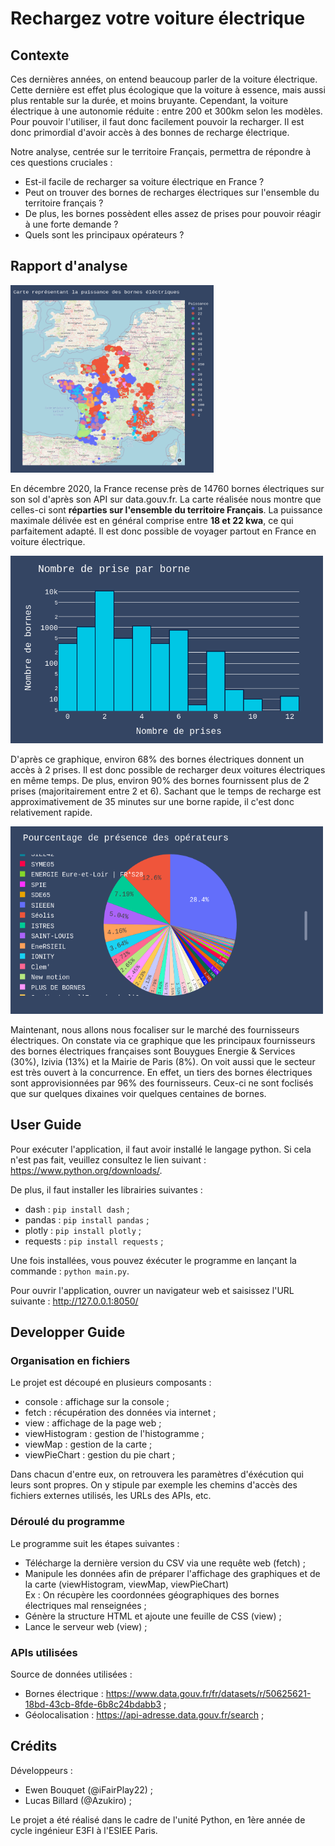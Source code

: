 # Rechargez votre voiture électrique

## Contexte

Ces dernières années, on entend beaucoup parler de la voiture électrique. Cette dernière est effet plus écologique que la voiture à essence, mais aussi plus rentable sur la durée, et moins bruyante. Cependant, la voiture électrique à une autonomie réduite : entre 200 et 300km selon les modèles. Pour pouvoir l'utiliser, il faut donc facilement pouvoir la recharger. Il est donc primordial d'avoir accès à des bonnes de recharge électrique.

Notre analyse, centrée sur le territoire Français, permettra de répondre à ces questions cruciales :
- Est-il facile de recharger sa voiture électrique en France ?
- Peut on trouver des bornes de recharges électriques sur l'ensemble du territoire français ?
- De plus, les bornes possèdent elles assez de prises pour pouvoir réagir à une forte demande ?
- Quels sont les principaux opérateurs ?

## Rapport d'analyse

<img src="https://github.com/Azukiro/DataVizPython/blob/master/assets/readme/map.png" width="325" height="300">  

En décembre 2020, la France recense près de 14760 bornes électriques sur son sol d'après son API sur data.gouv.fr. La carte réalisée nous montre que celles-ci sont **réparties sur l'ensemble du territoire Français**. La puissance maximale délivée est en général comprise entre **18 et 22 kwa**, ce qui parfaitement adapté. Il est donc possible de voyager partout en France en voiture électrique.

<img src="https://github.com/Azukiro/DataVizPython/blob/master/assets/readme/histo.png" width="500" height="300">

D'après ce graphique, environ 68% des bornes électriques donnent un accès à 2 prises. Il est donc possible de recharger deux voitures électriques en même temps.  De plus, environ 90% des bornes fournissent plus de 2 prises (majoritairement entre 2 et 6). Sachant que le temps de recharge est approximativement de 35 minutes sur une borne rapide, il c'est donc relativement rapide.

<img src="https://github.com/Azukiro/DataVizPython/blob/master/assets/readme/pie.png" width="500" height="300">

Maintenant, nous allons nous focaliser sur le marché des fournisseurs électriques. On constate via ce graphique que les principaux fournisseurs des bornes électriques françaises sont Bouygues Energie & Services (30%), Izivia (13%) et la Mairie de Paris (8%). On voit aussi que le secteur est très ouvert à la concurrence. En effet, un tiers des bornes électriques sont approvisionnées par 96% des fournisseurs. Ceux-ci ne sont foclisés que sur quelques dixaines voir quelques centaines de bornes. 

## User Guide

Pour exécuter l'application, il faut avoir installé le langage python. Si cela n'est pas fait, veuillez consultez le lien suivant : https://www.python.org/downloads/.

De plus, il faut installer les librairies suivantes :
- dash : ``` pip install dash ``` ;
- pandas : ``` pip install pandas ``` ;
- plotly : ``` pip install plotly ``` ;
- requests : ``` pip install requests ``` ;

Une fois installées, vous pouvez éxécuter le programme en lançant la commande : ```python main.py```.

Pour ouvrir l'application, ouvrer un navigateur web et saisissez l'URL suivante : http://127.0.0.1:8050/

## Developper Guide

### Organisation en fichiers

Le projet est découpé en plusieurs composants :
- console : affichage sur la console ;
- fetch : récupération des données via internet ;
- view : affichage de la page web ;
- viewHistogram : gestion de l'histogramme ;
- viewMap : gestion de la carte ;
- viewPieChart : gestion du pie chart ;

Dans chacun d'entre eux, on retrouvera les paramètres d'éxécution qui leurs sont propres. On y stipule par exemple les chemins d'accès des fichiers externes utilisés, les URLs des APIs, etc.

### Déroulé du programme

Le programme suit les étapes suivantes :
- Télécharge la dernière version du CSV via une requête web (fetch) ;
- Manipule les données afin de préparer l'affichage des graphiques et de la carte (viewHistogram, viewMap, viewPieChart) <br/>
  Ex : On récupère les coordonnées géographiques des bornes électriques mal renseignées ;
- Génère la structure HTML et ajoute une feuille de CSS (view) ;
- Lance le serveur web (view) ;

### APIs utilisées

Source de données utilisées : 
- Bornes électrique : https://www.data.gouv.fr/fr/datasets/r/50625621-18bd-43cb-8fde-6b8c24bdabb3 ;
- Géolocalisation : https://api-adresse.data.gouv.fr/search ;

## Crédits

Développeurs : 
- Ewen Bouquet (@iFairPlay22) ;
- Lucas Billard (@Azukiro) ;

Le projet a été réalisé dans le cadre de l'unité Python, en 1ère année de cycle ingénieur E3FI à l'ESIEE Paris.
